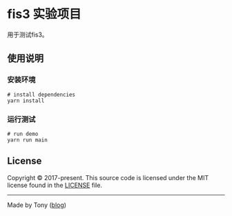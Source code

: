# fis3 实验项目

用于测试fis3。

## 使用说明
### 安装环境
```
# install dependencies
yarn install
```

### 运行测试
```
# run demo
yarn run main
```

## License
Copyright © 2017-present. This source code is licensed under the MIT license found in the
[LICENSE](https://github.com/tonyc726/fis3-deploy-i18n-ejs/blob/master/LICENSE) file.

---
Made by Tony ([blog](https://itony.net))

